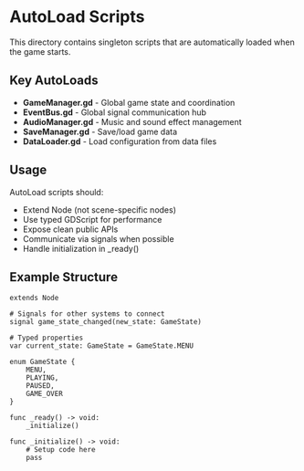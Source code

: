 # AutoLoad Scripts

This directory contains singleton scripts that are automatically loaded when the game starts.

## Key AutoLoads

- **GameManager.gd** - Global game state and coordination
- **EventBus.gd** - Global signal communication hub  
- **AudioManager.gd** - Music and sound effect management
- **SaveManager.gd** - Save/load game data
- **DataLoader.gd** - Load configuration from data files

## Usage

AutoLoad scripts should:
- Extend Node (not scene-specific nodes)
- Use typed GDScript for performance
- Expose clean public APIs
- Communicate via signals when possible
- Handle initialization in _ready()

## Example Structure

```gdscript
extends Node

# Signals for other systems to connect
signal game_state_changed(new_state: GameState)

# Typed properties
var current_state: GameState = GameState.MENU

enum GameState {
    MENU,
    PLAYING, 
    PAUSED,
    GAME_OVER
}

func _ready() -> void:
    _initialize()

func _initialize() -> void:
    # Setup code here
    pass
```
